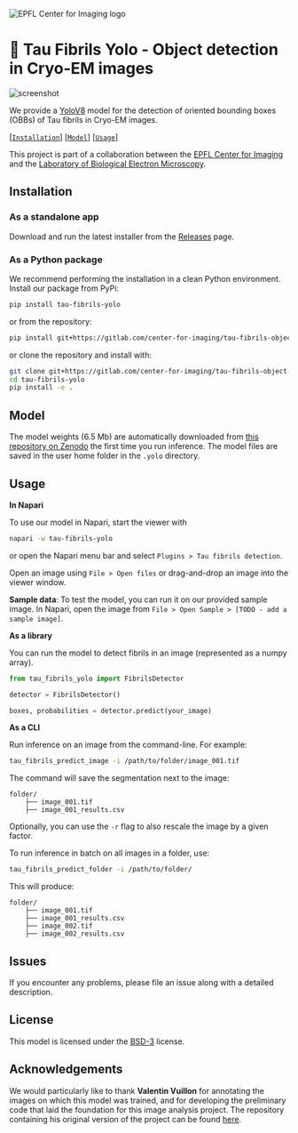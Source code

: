 ![EPFL Center for Imaging logo](https://imaging.epfl.ch/resources/logo-for-gitlab.svg)
# 🧬 Tau Fibrils Yolo - Object detection in Cryo-EM images

![screenshot](assets/screenshot.png)

We provide a [YoloV8](https://docs.ultralytics.com/) model for the detection of oriented bounding boxes (OBBs) of Tau fibrils in Cryo-EM images.

[[`Installation`](#installation)] [[`Model`](#model)] [[`Usage`](#usage)]

This project is part of a collaboration between the [EPFL Center for Imaging](https://imaging.epfl.ch/) and the [Laboratory of Biological Electron Microscopy](https://www.lbem.ch/).

## Installation

### As a standalone app

Download and run the latest installer from the [Releases](https://github.com/EPFL-Center-for-Imaging/tau-fibrils-yolo/releases) page.

### As a Python package

We recommend performing the installation in a clean Python environment. Install our package from PyPi:

```sh
pip install tau-fibrils-yolo
```

or from the repository:

```sh
pip install git+https://gitlab.com/center-for-imaging/tau-fibrils-object-detection.git
```

or clone the repository and install with:

```sh
git clone git+https://gitlab.com/center-for-imaging/tau-fibrils-object-detection.git
cd tau-fibrils-yolo
pip install -e .
```

## Model

The model weights (6.5 Mb) are automatically downloaded from [this repository on Zenodo](https://sandbox.zenodo.org/records/99113) the first time you run inference. The model files are saved in the user home folder in the `.yolo` directory.

## Usage

**In Napari**

To use our model in Napari, start the viewer with

```sh
napari -w tau-fibrils-yolo
```

or open the Napari menu bar and select `Plugins > Tau fibrils detection`.

Open an image using `File > Open files` or drag-and-drop an image into the viewer window.

**Sample data**: To test the model, you can run it on our provided sample image. In Napari, open the image from `File > Open Sample > [TODO - add a sample image]`.


**As a library**

You can run the model to detect fibrils in an image (represented as a numpy array).

```py
from tau_fibrils_yolo import FibrilsDetector

detector = FibrilsDetector()

boxes, probabilities = detector.predict(your_image)
```

**As a CLI**

Run inference on an image from the command-line. For example:

```sh
tau_fibrils_predict_image -i /path/to/folder/image_001.tif
```

The command will save the segmentation next to the image:

```
folder/
    ├── image_001.tif
    ├── image_001_results.csv
```

Optionally, you can use the `-r` flag to also rescale the image by a given factor.

To run inference in batch on all images in a folder, use:

```sh
tau_fibrils_predict_folder -i /path/to/folder/
```

This will produce:

```
folder/
    ├── image_001.tif
    ├── image_001_results.csv
    ├── image_002.tif
    ├── image_002_results.csv
```

## Issues

If you encounter any problems, please file an issue along with a detailed description.

## License

This model is licensed under the [BSD-3](LICENSE) license.

## Acknowledgements

We would particularly like to thank **Valentin Vuillon** for annotating the images on which this model was trained, and for developing the preliminary code that laid the foundation for this image analysis project. The repository containing his original version of the project can be found [here](https://gitlab.com/epfl-center-for-imaging/automated-analysis-tau-fibrils-project).
